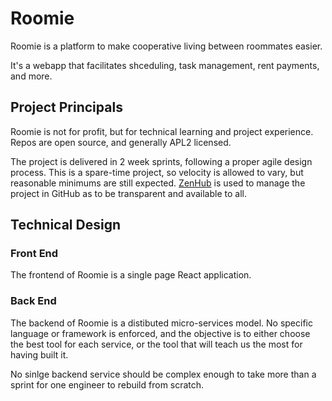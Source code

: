 # Roomie
Roomie is a platform to make cooperative living between roommates easier.

It's a webapp that facilitates shceduling, task management, rent payments, and more. 

## Project Principals
Roomie is not for profit, but for technical learning and project experience. Repos are open source, and generally APL2 licensed.

The project is delivered in 2 week sprints, following a proper agile design process. This is a spare-time project, so velocity is allowed to vary, but reasonable minimums are still expected. [ZenHub](zenhub.com) is used to manage the project in GitHub as to be transparent and available to all.

## Technical Design

### Front End
The frontend of Roomie is a single page React application.

### Back End
The backend of Roomie is a distibuted micro-services model. No specific language or framework is enforced, and the objective is to either choose the best tool for each service, or the tool that will teach us the most for having built it.

No sinlge backend service should be complex enough to take more than a sprint for one engineer to rebuild from scratch.
